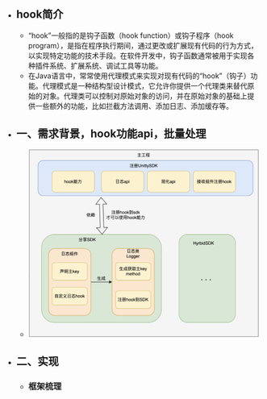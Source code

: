 - ## hook简介
	- “hook”一般指的是钩子函数（hook function）或钩子程序（hook program），是指在程序执行期间，通过更改或扩展现有代码的行为方式，以实现特定功能的技术手段。在软件开发中，钩子函数通常被用于实现各种插件系统、扩展系统、调试工具等功能。
	- 在Java语言中，常常使用代理模式来实现对现有代码的“hook”（钩子）功能。代理模式是一种结构型设计模式，它允许你提供一个代理类来替代原始的对象。代理类可以控制对原始对象的访问，并在原始对象的基础上提供一些额外的功能，比如拦截方法调用、添加日志、添加缓存等。
- ## 一、需求背景，hook功能api，批量处理
	- ![image.png](../assets/image_1683360102737_0.png)
- ## 二、实现
	- ### 框架梳理